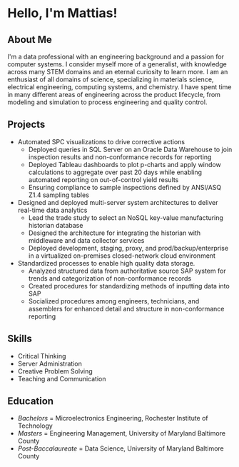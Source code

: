# Hello, I'm Mattias!

## About Me

I'm a data professional with an engineering background and a passion for computer systems. I consider myself more of a generalist, with knowledge across many STEM domains and an eternal curiosity to learn more. I am an enthusiast of all domains of science, specializing in materials science, electrical engineering, computing systems, and chemistry. I have spent time in many different areas of engineering across the product lifecycle, from modeling and simulation to process engineering and quality control.

## Projects
- Automated SPC visualizations to drive corrective actions
  - Deployed queries in SQL Server on an Oracle Data Warehouse to join inspection results and non-conformance records for reporting
  - Deployed Tableau dashboards to plot p-charts and apply window calculations to aggregate over past 20 days while enabling automated reporting on out-of-control yield results
  - Ensuring compliance to sample inspections defined by ANSI/ASQ Z1.4 sampling tables
- Designed and deployed multi-server system architectures to deliver real-time data analytics
  - Lead the trade study to select an NoSQL key-value manufacturing historian database
  - Designed the architecture for integrating the historian with middleware and data collector services
  - Deployed development, staging, proxy, and prod/backup/enterprise in a virtualized on-premises closed-network cloud environment
- Standardized processes to enable high quality data storage.
  - Analyzed structured data from authoritative source SAP system for trends and categorization of non-conformance records
  - Created procedures for standardizing methods of inputting data into SAP
  - Socialized procedures among engineers, technicians, and assemblers for enhanced detail and structure in non-conformance reporting

## Skills

- Critical Thinking
- Server Administration
- Creative Problem Solving
- Teaching and Communication

## Education
- _Bachelors_ = Microelectronics Engineering, Rochester Institute of Technology
- _Masters_ = Engineering Management, University of Maryland Baltimore County
- _Post-Baccalaureate_ = Data Science, University of Maryland Baltimore County


<!--
**mattiasherrfurth/mattiasherrfurth** is a ✨ _special_ ✨ repository because its `README.md` (this file) appears on your GitHub profile.

Here are some ideas to get you started:

- 🔭 I’m currently working on ...
- 🌱 I’m currently learning ...
- 👯 I’m looking to collaborate on ...
- 🤔 I’m looking for help with ...
- 💬 Ask me about ...
- 📫 How to reach me: ...
- 😄 Pronouns: ...
- ⚡ Fun fact: ...
-->
